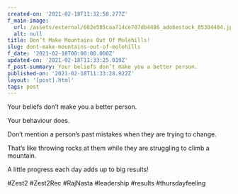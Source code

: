 ```yaml
---
created-on: '2021-02-18T11:32:58.277Z'
f_main-image:
  url: /assets/external/602e505caa714ce707db4486_adobestock_85384404.jpeg
  alt: null
title: Don’t Make Mountains Out Of Molehills!
slug: dont-make-mountains-out-of-molehills
f_date: '2021-02-18T00:00:00.000Z'
updated-on: '2021-02-18T11:33:25.019Z'
f_post-summary: Your beliefs don’t make you a better person.
published-on: '2021-02-18T11:33:28.922Z'
layout: '[post].html'
tags: post
---
```


Your beliefs don’t make you a better person.

Your behaviour does.

Don’t mention a person’s past mistakes when they are trying to change.

That’s like throwing rocks at them while they are struggling to climb a mountain.

A little progress each day adds up to big results!

#Zest2 #Zest2Rec #RajNasta #leadership #results #thursdayfeeling

‍
